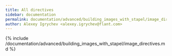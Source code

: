 ```yaml
---
title: All directives
sidebar: documentation
permalink: documentation/advanced/building_images_with_stapel/image_directives.html
author: Alexey Igrychev <alexey.igrychev@flant.com>
---
```


{% include /documentation/advanced/building_images_with_stapel/image_directives.md %}
